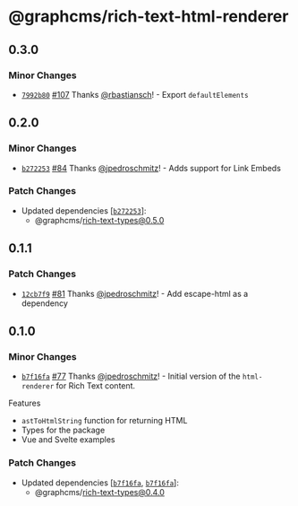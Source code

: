 # @graphcms/rich-text-html-renderer

## 0.3.0

### Minor Changes

- [`7992b80`](https://github.com/hygraph/rich-text/commit/7992b80923dad0b88cd55b406770fdc15a050743) [#107](https://github.com/hygraph/rich-text/pull/107) Thanks [@rbastiansch](https://github.com/rbastiansch)! - Export `defaultElements`

## 0.2.0

### Minor Changes

- [`b272253`](https://github.com/hygraph/rich-text/commit/b2722534275efd2c5e473d549d0f0e5a28100025) [#84](https://github.com/hygraph/rich-text/pull/84) Thanks [@jpedroschmitz](https://github.com/jpedroschmitz)! - Adds support for Link Embeds

### Patch Changes

- Updated dependencies [[`b272253`](https://github.com/hygraph/rich-text/commit/b2722534275efd2c5e473d549d0f0e5a28100025)]:
  - @graphcms/rich-text-types@0.5.0

## 0.1.1

### Patch Changes

- [`12cb7f9`](https://github.com/hygraph/rich-text/commit/12cb7f914cf9d1404e0783c168d61910e346a391) [#81](https://github.com/hygraph/rich-text/pull/81) Thanks [@jpedroschmitz](https://github.com/jpedroschmitz)! - Add escape-html as a dependency

## 0.1.0

### Minor Changes

- [`b7f16fa`](https://github.com/hygraph/rich-text/commit/b7f16fa76a28ad0f5cdbe6cb1f58d7fafa63df15) [#77](https://github.com/hygraph/rich-text/pull/77) Thanks [@jpedroschmitz](https://github.com/jpedroschmitz)! - Initial version of the `html-renderer` for Rich Text content.

Features

- `astToHtmlString` function for returning HTML
- Types for the package
- Vue and Svelte examples

### Patch Changes

- Updated dependencies [[`b7f16fa`](https://github.com/hygraph/rich-text/commit/b7f16fa76a28ad0f5cdbe6cb1f58d7fafa63df15), [`b7f16fa`](https://github.com/hygraph/rich-text/commit/b7f16fa76a28ad0f5cdbe6cb1f58d7fafa63df15)]:
  - @graphcms/rich-text-types@0.4.0

